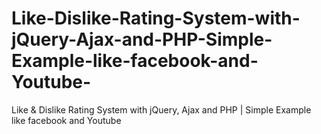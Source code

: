 # Like-Dislike-Rating-System-with-jQuery-Ajax-and-PHP-Simple-Example-like-facebook-and-Youtube-
Like &amp; Dislike Rating System with jQuery, Ajax and PHP | Simple Example like facebook and Youtube 
